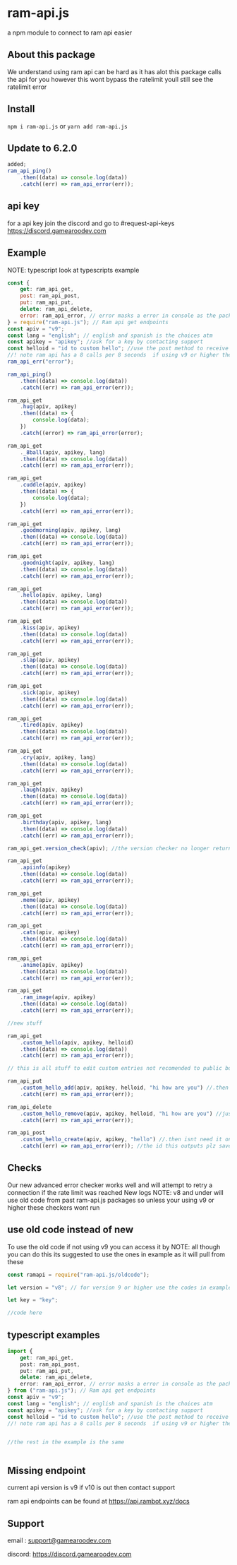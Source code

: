 # ram-api.js

a npm module to connect to ram api easier

## About this package

We understand using ram api can be hard as it has alot this package calls the api for you however this wont bypass the ratelimit youll still see the ratelimit error

## Install

`npm i ram-api.js` or `yarn add ram-api.js`

## Update to 6.2.0

```javascript
added;
ram_api_ping()
	.then((data) => console.log(data))
	.catch((err) => ram_api_error(err));
```

## api key

for a api key join the discord and go to #request-api-keys https://discord.gamearoodev.com

## Example

NOTE: typescript look at typescripts example

```javascript
const {
	get: ram_api_get,
	post: ram_api_post,
	put: ram_api_put,
	delete: ram_api_delete,
	error: ram_api_error, // error masks a error in console as the package
} = require("ram-api.js"); // Ram api get endpoints
const apiv = "v9";
const lang = "english"; // english and spanish is the choices atm
const apikey = "apikey"; //ask for a key by contacting support
const helloid = "id to custom hello"; //use the post method to receive the id
//! note ram api has a 8 calls per 8 seconds  if using v9 or higher the package will attempt a retry
ram_api_err("error");

ram_api_ping()
	.then((data) => console.log(data))
	.catch((err) => ram_api_error(err));

ram_api_get
	.hug(apiv, apikey)
	.then((data) => {
		console.log(data);
	})
	.catch((error) => ram_api_error(error);

ram_api_get
	._8ball(apiv, apikey, lang)
	.then((data) => console.log(data))
	.catch((err) => ram_api_error(err));

ram_api_get
	.cuddle(apiv, apikey)
	.then((data) => {
		console.log(data);
	})
	.catch((err) => ram_api_error(err));

ram_api_get
	.goodmorning(apiv, apikey, lang)
	.then((data) => console.log(data))
	.catch((err) => ram_api_error(err));

ram_api_get
	.goodnight(apiv, apikey, lang)
	.then((data) => console.log(data))
	.catch((err) => ram_api_error(err));

ram_api_get
	.hello(apiv, apikey, lang)
	.then((data) => console.log(data))
	.catch((err) => ram_api_error(err));

ram_api_get
	.kiss(apiv, apikey)
	.then((data) => console.log(data))
	.catch((err) => ram_api_error(err));

ram_api_get
	.slap(apiv, apikey)
	.then((data) => console.log(data))
	.catch((err) => ram_api_error(err));

ram_api_get
	.sick(apiv, apikey)
	.then((data) => console.log(data))
	.catch((err) => ram_api_error(err));

ram_api_get
	.tired(apiv, apikey)
	.then((data) => console.log(data))
	.catch((err) => ram_api_error(err));

ram_api_get
	.cry(apiv, apikey, lang)
	.then((data) => console.log(data))
	.catch((err) => ram_api_error(err));

ram_api_get
	.laugh(apiv, apikey)
	.then((data) => console.log(data))
	.catch((err) => ram_api_error(err));

ram_api_get
	.birthday(apiv, apikey, lang)
	.then((data) => console.log(data))
	.catch((err) => ram_api_error(err));

ram_api_get.version_check(apiv); //the version checker no longer returns errors or data as it now logs it to console from the api

ram_api_get
	.apiinfo(apikey)
	.then((data) => console.log(data))
	.catch((err) => ram_api_error(err));

ram_api_get
	.meme(apiv, apikey)
	.then((data) => console.log(data))
	.catch((err) => ram_api_error(err));

ram_api_get
	.cats(apiv, apikey)
	.then((data) => console.log(data))
	.catch((err) => ram_api_error(err));

ram_api_get
	.anime(apiv, apikey)
	.then((data) => console.log(data))
	.catch((err) => ram_api_error(err));

ram_api_get
	.ram_image(apiv, apikey)
	.then((data) => console.log(data))
	.catch((err) => ram_api_error(err));

//new stuff

ram_api_get
	.custom_hello(apiv, apikey, helloid)
	.then((data) => console.log(data))
	.catch((err) => ram_api_error(err));

// this is all stuff to edit custom entries not recomended to public bots unless restricted to your id

ram_api_put
	.custom_hello_add(apiv, apikey, helloid, "hi how are you") //.then isnt needed as it logs to console how ever data return is completed
	.catch((err) => ram_api_error(err));

ram_api_delete
	.custom_hello_remove(apiv, apikey, helloid, "hi how are you") //just like put .then isn't needed
	.catch((err) => ram_api_error(err));

ram_api_post
	.custom_hello_create(apiv, apikey, "hello") //.then isnt need it only returns check console
	.catch((err) => ram_api_error(err)); //the id this outputs plz save it you wont be able to get it back if lost
```

## Checks

Our new advanced error checker works well and will attempt to retry a connection if the rate limit was reached
New logs
NOTE: v8 and under will use old code from past ram-api.js packages so unless your using v9 or higher these checkers wont run

## use old code instead of new

To use the old code if not using v9 you can access it by
NOTE: all though you can do this its suggested to use the ones in example as it will pull from these

```javascript
const ramapi = require("ram-api.js/oldcode");

let version = "v8"; // for version 9 or higher use the codes in example

let key = "key";

//code here
```

## typescript examples

```typescript
import {
	get: ram_api_get,
	post: ram_api_post,
	put: ram_api_put,
	delete: ram_api_delete,
	error: ram_api_error, // error masks a error in console as the package
} from ("ram-api.js"); // Ram api get endpoints
const apiv = "v9";
const lang = "english"; // english and spanish is the choices atm
const apikey = "apikey"; //ask for a key by contacting support
const helloid = "id to custom hello"; //use the post method to receive the id
//! note ram api has a 8 calls per 8 seconds  if using v9 or higher the package will attempt a retry


//the rest in the example is the same



```

## Missing endpoint

current api version is v9 if v10 is out then contact support

ram api endpoints can be found at https://api.rambot.xyz/docs

## Support

email : support@gamearoodev.com

discord: https://discord.gamearoodev.com
